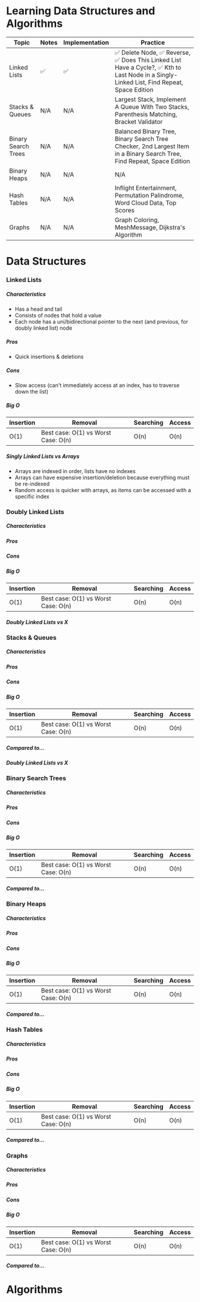 # Learning Data Structures and Algorithms

Topic | Notes | Implementation | Practice
--- | --- | --- | ---
Linked Lists | ✅ | ✅ | ✅  Delete Node, ✅ Reverse, ✅  Does This Linked List Have a Cycle?, ✅ Kth to Last Node in a Singly-Linked List, Find Repeat, Space Edition
Stacks & Queues | N/A | N/A | Largest Stack, Implement A Queue With Two Stacks, Parenthesis Matching, Bracket Validator
Binary Search Trees | N/A | N/A | Balanced Binary Tree, Binary Search Tree Checker, 2nd Largest Item in a Binary Search Tree, Find Repeat, Space Edition
Binary Heaps | N/A | N/A | N/A
Hash Tables | N/A | N/A | Inflight Entertainment, Permutation Palindrome, Word Cloud Data, Top Scores
Graphs | N/A | N/A | Graph Coloring, MeshMessage, Dijkstra's Algorithm

# Data Structures

### Linked Lists

##### Characteristics
- Has a head and tail
- Consists of nodes that hold a value
- Each node has a uni/bidirectional pointer to the next (and previous, for doubly linked list) node


##### Pros
- Quick insertions & deletions


##### Cons
- Slow access (can't immediately access at an index, has to traverse down the list)

##### Big O

Insertion | Removal | Searching | Access
---|---|---|---
O(1) | Best case: O(1) vs Worst Case: O(n) | O(n) | O(n)


##### Singly Linked Lists vs Arrays
- Arrays are indexed in order, lists have no indexes
- Arrays can have expensive insertion/deletion because everything must be re-indexed
- Random access is quicker with arrays, as items can be accessed with a specific index

### Doubly Linked Lists

##### Characteristics

##### Pros

##### Cons

##### Big O
Insertion | Removal | Searching | Access
---|---|---|---
O(1) | Best case: O(1) vs Worst Case: O(n) | O(n) | O(n)

##### Doubly Linked Lists vs X

### Stacks & Queues

##### Characteristics

##### Pros

##### Cons

##### Big O
Insertion | Removal | Searching | Access
---|---|---|---
O(1) | Best case: O(1) vs Worst Case: O(n) | O(n) | O(n)

##### Compared to... 


##### Doubly Linked Lists vs X

### Binary Search Trees

##### Characteristics

##### Pros

##### Cons

##### Big O
Insertion | Removal | Searching | Access
---|---|---|---
O(1) | Best case: O(1) vs Worst Case: O(n) | O(n) | O(n)

##### Compared to... 

### Binary Heaps

##### Characteristics

##### Pros

##### Cons

##### Big O
Insertion | Removal | Searching | Access
---|---|---|---
O(1) | Best case: O(1) vs Worst Case: O(n) | O(n) | O(n)

##### Compared to... 

### Hash Tables

##### Characteristics

##### Pros

##### Cons

##### Big O
Insertion | Removal | Searching | Access
---|---|---|---
O(1) | Best case: O(1) vs Worst Case: O(n) | O(n) | O(n)

##### Compared to... 

### Graphs

##### Characteristics

##### Pros

##### Cons

##### Big O
Insertion | Removal | Searching | Access
---|---|---|---
O(1) | Best case: O(1) vs Worst Case: O(n) | O(n) | O(n)

##### Compared to... 


# Algorithms
